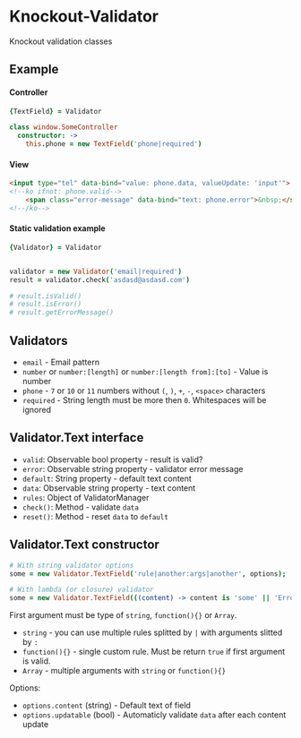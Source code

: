 # Knockout-Validator
Knockout validation classes

## Example ##

#### Controller ####

```coffee
{TextField} = Validator

class window.SomeController
  constructor: ->
    this.phone = new TextField('phone|required')
```

#### View ####

```html
<input type="tel" data-bind="value: phone.data, valueUpdate: 'input'">
<!--ko ifnot: phone.valid-->
    <span class="error-message" data-bind="text: phone.error">&nbsp;</span>
<!--/ko-->
```

#### Static validation example ####

```coffee
{Validator} = Validator


validator = new Validator('email|required')
result = validator.check('asdasd@asdasd.com')

# result.isValid()
# result.isError()
# result.getErrorMessage()
```

## Validators ##

- `email` - Email pattern
- `number` or `number:[length]` or `number:[length from]:[to]` - Value is number
- `phone` - `7` or `10` or `11` numbers without `(`, `)`, `+`, `-`, `<space>` characters
- `required` - String length must be more then `0`. Whitespaces will be ignored


## Validator.Text interface ##

- `valid`: Observable bool property - result is valid?
- `error`: Observable string property - validator error message
- `default`: String property - default text content
- `data`: Observable string property - text content
- `rules`: Object of ValidatorManager
- `check()`: Method - validate `data`
- `reset()`: Method - reset `data` to `default`

## Validator.Text constructor ##

```coffee
# With string validator options
some = new Validator.TextField('rule|another:args|another', options);

# With lambda (or closure) validator
some = new Validator.TextField(((content) -> content is 'some' || 'Error message'), options);
```

First argument must be type of `string`, `function(){}` or `Array`.
- `string` - you can use multiple rules splitted by `|` with arguments slitted by `:`
- `function(){}` - single custom rule. Must be return `true` if first argument is valid.
- `Array` - multiple arguments with `string` or `function(){}`

Options:
- `options.content` (string) - Default text of field
- `options.updatable` (bool) - Automaticly validate `data` after each content update
